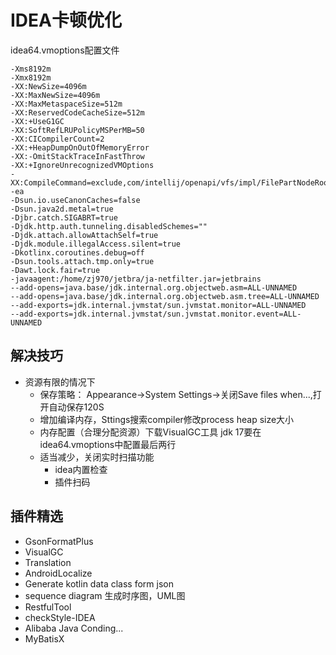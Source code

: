 # IDEA卡顿优化

idea64.vmoptions配置文件

```
-Xms8192m
-Xmx8192m
-XX:NewSize=4096m
-XX:MaxNewSize=4096m
-XX:MaxMetaspaceSize=512m
-XX:ReservedCodeCacheSize=512m
-XX:+UseG1GC
-XX:SoftRefLRUPolicyMSPerMB=50
-XX:CICompilerCount=2
-XX:+HeapDumpOnOutOfMemoryError
-XX:-OmitStackTraceInFastThrow
-XX:+IgnoreUnrecognizedVMOptions
-XX:CompileCommand=exclude,com/intellij/openapi/vfs/impl/FilePartNodeRoot,trieDescend
-ea
-Dsun.io.useCanonCaches=false
-Dsun.java2d.metal=true
-Djbr.catch.SIGABRT=true
-Djdk.http.auth.tunneling.disabledSchemes=""
-Djdk.attach.allowAttachSelf=true
-Djdk.module.illegalAccess.silent=true
-Dkotlinx.coroutines.debug=off
-Dsun.tools.attach.tmp.only=true
-Dawt.lock.fair=true
-javaagent:/home/zj970/jetbra/ja-netfilter.jar=jetbrains
--add-opens=java.base/jdk.internal.org.objectweb.asm=ALL-UNNAMED
--add-opens=java.base/jdk.internal.org.objectweb.asm.tree=ALL-UNNAMED
--add-exports=jdk.internal.jvmstat/sun.jvmstat.monitor=ALL-UNNAMED
--add-exports=jdk.internal.jvmstat/sun.jvmstat.monitor.event=ALL-UNNAMED

```

## 解决技巧

- 资源有限的情况下
    - 保存策略： Appearance->System Settings->关闭Save files when...,打开自动保存120S  
    - 增加编译内存，Sttings搜索compiler修改process heap size大小  
    - 内存配置（合理分配资源）下载VisualGC工具 jdk 17要在idea64.vmoptions中配置最后两行  
    - 适当减少，关闭实时扫描功能 
        - idea内置检查
        - 插件扫码

## 插件精选  

 - GsonFormatPlus
 - VisualGC
 - Translation 
 - AndroidLocalize 
 - Generate kotlin data class form json
 - sequence diagram 生成时序图，UML图
 - RestfulTool
 - checkStyle-IDEA 
 - Alibaba Java Conding...
 - MyBatisX